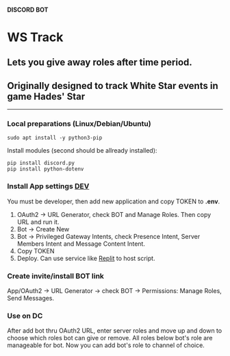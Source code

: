 #### DISCORD BOT
# WS Track
## **Lets you give away roles after time period.**
## Originally designed to track White Star events in game Hades' Star

---
### Local preparations (Linux/Debian/Ubuntu)
```
sudo apt install -y python3-pip
```
Install modules (second should be allready installed):
```
pip install discord.py
pip install python-dotenv
```

### Install App settings [DEV](https://discord.com/developers/applications)

You must be developer, then add new application and copy TOKEN to **.env**.

1. OAuth2 -> URL Generator, check BOT and Manage Roles. Then copy URL and run it.
2. Bot -> Create New
3. Bot -> Privileged Gateway Intents, check Presence Intent, Server Members Intent and Message Content Intent.
4. Copy TOKEN
5. Deploy. Can use service like [Replit](https://replit.com) to host script.

### Create invite/install BOT link
App/OAuth2 -> URL Generator -> check BOT -> Permissions: Manage Roles, Send Messages.

### Use on DC
After add bot thru OAuth2 URL, enter server roles and move up and down to choose
which roles bot can give or remove. All roles below bot's role are manageable for bot.
Now you can add bot's role to channel of choice.